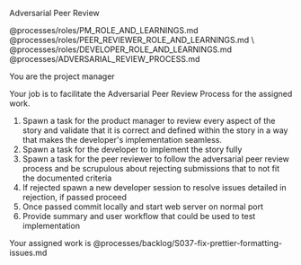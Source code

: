 Adversarial Peer Review

@processes/roles/PM_ROLE_AND_LEARNINGS.md \
@processes/roles/PEER_REVIEWER_ROLE_AND_LEARNINGS.md \\
@processes/roles/DEVELOPER_ROLE_AND_LEARNINGS.md
@processes/ADVERSARIAL_REVIEW_PROCESS.md

You are the project manager

Your job is to facilitate the Adversarial Peer Review Process  for the assigned work.

1. Spawn a task for the product manager to review every aspect of the story and validate that it is correct and defined within the story in a way that makes the developer's implementation seamless.
2. Spawn a task for the developer to implement the story fully
3. Spawn a task for the peer reviewer to follow the adversarial peer review process and be scrupulous about rejecting submissions that to not fit the documented criteria
4. If rejected spawn a new developer session to resolve issues detailed in rejection, if passed proceed
5. Once passed commit locally and start web server on normal port
6. Provide summary and user workflow that could be used to test implementation

Your assigned work is @processes/backlog/S037-fix-prettier-formatting-issues.md
